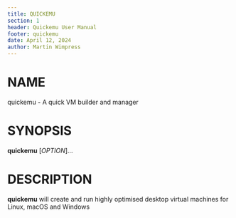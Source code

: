 ```yaml
---
title: QUICKEMU
section: 1
header: Quickemu User Manual
footer: quickemu
date: April 12, 2024
author: Martin Wimpress
---
```


# NAME

quickemu - A quick VM builder and manager

# SYNOPSIS

**quickemu** [*OPTION*]...

# DESCRIPTION

**quickemu** will create and run highly optimised desktop virtual machines for Linux,
macOS and Windows
